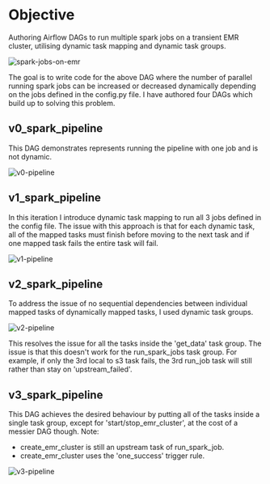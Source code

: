 # Objective
Authoring Airflow DAGs to run multiple spark jobs on a transient EMR cluster, utilising dynamic task mapping and dynamic task groups.

![spark-jobs-on-emr](https://github.com/user-attachments/assets/5235ef6f-467d-488b-bd0d-19df7257c1e4)

The goal is to write code for the above DAG where the number of parallel running spark jobs can be increased or decreased dynamically depending on the jobs defined in the config.py file.
I have authored four DAGs which build up to solving this problem.

## v0_spark_pipeline
This DAG demonstrates represents running the pipeline with one job and is not dynamic.

![v0-pipeline](https://github.com/user-attachments/assets/e61c23ff-f43c-4c62-a0bc-b272e5fa2bb8)

## v1_spark_pipeline
In this iteration I introduce dynamic task mapping to run all 3 jobs defined in the config file. The issue with this approach is that for each dynamic task, all of the mapped tasks must finish before moving to the next task and if one mapped task fails the entire task will fail. 

![v1-pipeline](https://github.com/user-attachments/assets/2e2dc6cf-fb2f-4a92-b3ab-b84a907e00a8)

## v2_spark_pipeline
To address the issue of no sequential dependencies between individual mapped tasks of dynamically mapped tasks, I used dynamic task groups.

![v2-pipeline](https://github.com/user-attachments/assets/8171a87c-22ec-4f25-93ee-effc6bd5b566)

This resolves the issue for all the tasks inside the 'get_data' task group. The issue is that this doesn't work for the run_spark_jobs task group. For example, if only the 3rd local to s3 task fails, the 3rd run_job task will still rather than stay on 'upstream_failed'.

## v3_spark_pipeline
This DAG achieves the desired behaviour by putting all of the tasks inside a single task group, except for 'start/stop_emr_cluster', at the cost of a messier DAG though.
Note: 
- create_emr_cluster is still an upstream task of run_spark_job.
- create_emr_cluster uses the 'one_success' trigger rule.

![v3-pipeline](https://github.com/user-attachments/assets/fe3533d0-7414-4030-aa93-2c7d93e78e3a)

